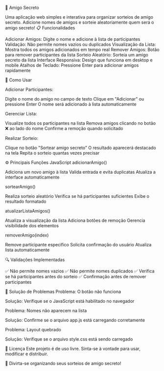 🎁 Amigo Secreto

Uma aplicação web simples e interativa para organizar sorteios de amigo secreto. Adicione nomes de amigos e sorteie aleatoriamente quem será o amigo secreto!
📋 Funcionalidades

Adicionar Amigos: Digite o nome e adicione à lista de participantes
Validação: Não permite nomes vazios ou duplicados
Visualização da Lista: Mostra todos os amigos adicionados em tempo real
Remover Amigos: Botão para remover participantes da lista
Sorteio Aleatório: Sorteia um amigo secreto da lista
Interface Responsiva: Design que funciona em desktop e mobile
Atalhos de Teclado: Pressione Enter para adicionar amigos rapidamente

🚀 Como Usar

Adicionar Participantes:

Digite o nome do amigo no campo de texto
Clique em "Adicionar" ou pressione Enter
O nome será adicionado à lista automaticamente


Gerenciar Lista:

Visualize todos os participantes na lista
Remova amigos clicando no botão ❌ ao lado do nome
Confirme a remoção quando solicitado


Realizar Sorteio:

Clique no botão "Sortear amigo secreto"
O resultado aparecerá destacado na tela
Repita o sorteio quantas vezes precisar

⚙️ Principais Funções JavaScript
adicionarAmigo()

Adiciona um novo amigo à lista
Valida entrada e evita duplicatas
Atualiza a interface automaticamente

sortearAmigo()

Realiza sorteio aleatório
Verifica se há participantes suficientes
Exibe o resultado formatado

atualizarListaAmigos()

Atualiza a visualização da lista
Adiciona botões de remoção
Gerencia visibilidade dos elementos

removerAmigo(index)

Remove participante específico
Solicita confirmação do usuário
Atualiza lista automaticamente

🔍 Validações Implementadas

✅ Não permite nomes vazios
✅ Não permite nomes duplicados
✅ Verifica se há participantes antes do sorteio
✅ Confirmação antes de remover participantes

🐛 Solução de Problemas
Problema: O botão não funciona

Solução: Verifique se o JavaScript está habilitado no navegador

Problema: Nomes não aparecem na lista

Solução: Confirme se o arquivo app.js está carregando corretamente

Problema: Layout quebrado

Solução: Verifique se o arquivo style.css está sendo carregado

📄 Licença
Este projeto é de uso livre. Sinta-se à vontade para usar, modificar e distribuir.

🎉 Divirta-se organizando seus sorteios de amigo secreto!